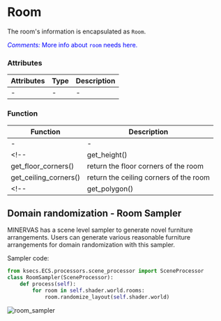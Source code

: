 # Room

<!-- ## Description -->

The room's information is encapsulated as `Room`.
<!-- Users could sample furniture layout using function `sample()`. -->
<!-- Also, users could use functions, such as `get_polygon()`, to get room polygon for further processing. -->

<span style="color:blue">*Comments:* More info about `room` needs here.</span>

### Attributes

|Attributes | Type | Description    |
|---    |---    |---    |
|-|-|-|
### Function

|Function   |Description    |
|---    |---    |
|-|-|
<!-- |get_height()   |return the height of the room  |
|get_floor_corners()    |return the floor corners of the room   |
|get_ceiling_corners()  |return the ceiling corners of the room | -->
<!-- |get_polygon()  |return the polygon of the rooom using `shapely`| -->

<!-- |height |height of the room (`int`)  |
|id     |id of the room (`str`)   |
|type   |type name of the room (`str`) | -->

## Domain randomization - Room Sampler

<!-- ## Features -->

<!-- <span style="color:blue">*Comments:* `World/ccworld` and `Instance/CCInstance` should be consistent across the doc.</span> -->

MINERVAS has a scene level sampler to generate novel furniture arrangements. Users can generate various reasonable furniture arrangements for domain randomization with this sampler.

Sampler code:
<!-- For a given ccworld room, transform the space position of the CCInstance in the room to randomly generate a room layout. The new layout satisfies certain constraints and rules. -->

<!-- ## Usage

```python
class RandomizeLayout(SceneProcessor):
     def process(self):
         room = self.shader.world.get_room("room_id")
         room.randomize_layout(self.shader.world)
``` -->

<!-- ## Use constraints

The main limitation at present is that it can only take effect for scenarios where the label is KJL. There are two main reasons:

1. At present, only the instance with type=Asset supports modification of transform to render on the server side, and currently only the furniture instance of the scene with the KJL tag satisfies the conditions.
2. In the logic implemented by layout_sampler, a large number of Kujiale categories are used to make logical judgments (such as judging whether furniture should be posted on the wall according to the category). This point needs to be improved in the future, adding related attributes in CCInstance. -->


<!-- ## Example -->
```python
from ksecs.ECS.processors.scene_processor import SceneProcessor
class RoomSampler(SceneProcessor):
    def process(self):
        for room in self.shader.world.rooms:
            room.randomize_layout(self.shader.world)
```

![room_sampler](./examples_figs/layout_sampler.png)
